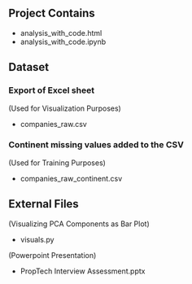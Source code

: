 Project Contains
----------------

- analysis_with_code.html
- analysis_with_code.ipynb

Dataset
-------

### Export of Excel sheet

(Used for Visualization Purposes)

- companies_raw.csv

### Continent missing values added to the CSV

(Used for Training Purposes)

- companies_raw_continent.csv

External Files
--------------

(Visualizing PCA Components as Bar Plot)

- visuals.py

(Powerpoint Presentation)

- PropTech Interview Assessment.pptx
